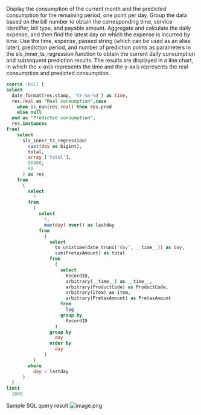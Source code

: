 Display the consumption of the current month and the predicted consumption for the remaining period, one point per day. Group the data based on the bill number to obtain the corresponding time, service identifier, bill type, and payable amount. Aggregate and calculate the daily expense, and then find the latest day on which the expense is incurred by time. Use the time, expense, passed string (which can be used as an alias later), prediction period, and number of prediction points as parameters in the sls_inner_ts_regression function to obtain the current daily consumption and subsequent prediction results. The results are displayed in a line chart, in which the x-axis represents the time and the y-axis represents the real consumption and predicted consumption.

```sql
source :bill |
select
  date_format(res.stamp, '%Y-%m-%d') as time,
  res.real as "Real consumption",case
    when is_nan(res.real) then res.pred
    else null
  end as "Predicted consumption",
  res.instances
from(
    select
      sls_inner_ts_regression(
        cast(day as bigint),
        total,
        array ['total'],
        86400,
        60
      ) as res
    from
      (
        select
          *
        from
          (
            select
              *,
              max(day) over() as lastday
            from
              (
                select
                  to_unixtime(date_trunc('day', __time__)) as day,
                  sum(PretaxAmount) as total
                from
                  (
                    select
                      RecordID,
                      arbitrary(__time__) as __time__,
                      arbitrary(ProductCode) as ProductCode,
                      arbitrary(item) as item,
                      arbitrary(PretaxAmount) as PretaxAmount
                    from
                      log
                    group by
                      RecordID
                  )
                group by
                  day
                order by
                  day
              )
          )
        where
          day < lastday
      )
  )
limit
  1000
```

Sample SQL query result
![image.png](/img/src/sqldemo/本月每日消费及趋势预测/bf20b2364ce5c3dc3cded8dac2cc558a4e4f9d2713d5a487b686cb11dc974a23.png)
